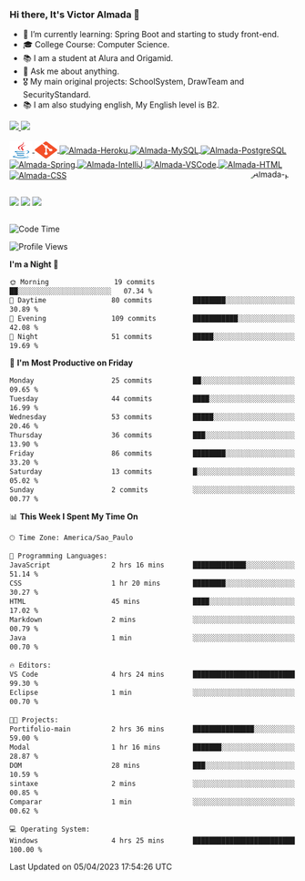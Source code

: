 ### Hi there, It's Victor Almada 👋


- 🌱 I’m currently learning: Spring Boot and starting to study front-end.
- 🎓 College Course: Computer Science.
- 📚  I am a student at Alura and Origamid.
- 💬 Ask me about anything.
- 🎖 My main original projects: SchoolSystem, DrawTeam and SecurityStandard.
- 📚 I am also studying english, My English level is B2.
 
<div>
<a href="https://github.com/Almadavic">
<img height="180em" src="https://github-readme-stats.vercel.app/api?username=Almadavic&showw_icons=true&theme=dark&include_all_commits=true&count_private=true">
<img height="180em" src="https://github-readme-stats.vercel.app/api/top-langs/?username=Almadavic&layout=compact&langs_count=16&theme=dracula">
</div>

<div style="display: inline_block"><br>
  <img align="center" alt="Almada-Java" height="30" width="40" src="https://raw.githubusercontent.com/devicons/devicon/master/icons/java/java-original.svg">
  <img align="center" alt="Almada-Git" height="30" width="40" src="https://raw.githubusercontent.com/devicons/devicon/master/icons/git/git-original.svg">
  <img align="center" alt="Almada-Heroku" height="30" width="40" src="https://cdn.jsdelivr.net/gh/devicons/devicon/icons/heroku/heroku-plain-wordmark.svg" />             
  <img align="center" alt="Almada-MySQL" height="30" width="40" src="https://cdn.jsdelivr.net/gh/devicons/devicon/icons/mysql/mysql-original-wordmark.svg" />
  <img align="center" alt="Almada-PostgreSQL" height="30" width="40" src="https://cdn.jsdelivr.net/gh/devicons/devicon/icons/postgresql/postgresql-plain-wordmark.svg" />
  <img align="center" alt="Almada-Spring" height="30" width="40" src="https://cdn.jsdelivr.net/gh/devicons/devicon/icons/spring/spring-original-wordmark.svg" />
   <img align="center" alt="Almada-IntelliJ" height="30" width="40" src="https://cdn.jsdelivr.net/gh/devicons/devicon/icons/intellij/intellij-original.svg" />
   <img align="center" alt="Almada-VSCode" height="30" width="40" src="https://cdn.jsdelivr.net/gh/devicons/devicon/icons/vscode/vscode-original.svg" />
   <img align="center" alt="Almada-HTML" height="30" width="40" src="https://cdn.jsdelivr.net/gh/devicons/devicon/icons/html5/html5-original.svg" />
   <img align="center" alt="Almada-CSS" height="30" width="40" src="https://cdn.jsdelivr.net/gh/devicons/devicon/icons/css3/css3-original.svg" />
  <img align="right" alt="Almada-pic" height="150" style="border-radius:50px;" src="https://user-images.githubusercontent.com/85299065/185514627-94fcf387-edc6-4c24-88f1-b4873ccd49e9.png">
</div>
  
  ##
 
<div> 
  <a href="https://www.youtube.com/channel/UCUrcUNA90M_ZqLEcQxd3UNA" target="_blank"><img src="https://img.shields.io/badge/YouTube-FF0000?style=for-the-badge&logo=youtube&logoColor=white" target="_blank"></a>
 <a href = "mailto:almadavic@live.com"><img src="https://img.shields.io/badge/-Gmail-%23333?style=for-the-badge&logo=gmail&logoColor=white" target="_blank"></a>
  <a href="https://www.linkedin.com/in/victoralmada/" target="_blank"><img src="https://img.shields.io/badge/-LinkedIn-%230077B5?style=for-the-badge&logo=linkedin&logoColor=white" target="_blank"></a> 
</div>

##

<!--START_SECTION:waka-->
![Code Time](http://img.shields.io/badge/Code%20Time-291%20hrs%2050%20mins-blue)

![Profile Views](http://img.shields.io/badge/Profile%20Views-10-blue)

**I'm a Night 🦉** 

```text
🌞 Morning                19 commits          ██░░░░░░░░░░░░░░░░░░░░░░░   07.34 % 
🌆 Daytime                80 commits          ████████░░░░░░░░░░░░░░░░░   30.89 % 
🌃 Evening                109 commits         ███████████░░░░░░░░░░░░░░   42.08 % 
🌙 Night                  51 commits          █████░░░░░░░░░░░░░░░░░░░░   19.69 % 
```
📅 **I'm Most Productive on Friday** 

```text
Monday                   25 commits          ██░░░░░░░░░░░░░░░░░░░░░░░   09.65 % 
Tuesday                  44 commits          ████░░░░░░░░░░░░░░░░░░░░░   16.99 % 
Wednesday                53 commits          █████░░░░░░░░░░░░░░░░░░░░   20.46 % 
Thursday                 36 commits          ███░░░░░░░░░░░░░░░░░░░░░░   13.90 % 
Friday                   86 commits          ████████░░░░░░░░░░░░░░░░░   33.20 % 
Saturday                 13 commits          █░░░░░░░░░░░░░░░░░░░░░░░░   05.02 % 
Sunday                   2 commits           ░░░░░░░░░░░░░░░░░░░░░░░░░   00.77 % 
```


📊 **This Week I Spent My Time On** 

```text
🕑︎ Time Zone: America/Sao_Paulo

💬 Programming Languages: 
JavaScript               2 hrs 16 mins       █████████████░░░░░░░░░░░░   51.14 % 
CSS                      1 hr 20 mins        ████████░░░░░░░░░░░░░░░░░   30.27 % 
HTML                     45 mins             ████░░░░░░░░░░░░░░░░░░░░░   17.02 % 
Markdown                 2 mins              ░░░░░░░░░░░░░░░░░░░░░░░░░   00.79 % 
Java                     1 min               ░░░░░░░░░░░░░░░░░░░░░░░░░   00.70 % 

🔥 Editors: 
VS Code                  4 hrs 24 mins       █████████████████████████   99.30 % 
Eclipse                  1 min               ░░░░░░░░░░░░░░░░░░░░░░░░░   00.70 % 

🐱‍💻 Projects: 
Portifolio-main          2 hrs 36 mins       ███████████████░░░░░░░░░░   59.00 % 
Modal                    1 hr 16 mins        ███████░░░░░░░░░░░░░░░░░░   28.87 % 
DOM                      28 mins             ███░░░░░░░░░░░░░░░░░░░░░░   10.59 % 
sintaxe                  2 mins              ░░░░░░░░░░░░░░░░░░░░░░░░░   00.85 % 
Comparar                 1 min               ░░░░░░░░░░░░░░░░░░░░░░░░░   00.62 % 

💻 Operating System: 
Windows                  4 hrs 25 mins       █████████████████████████   100.00 % 
```


 Last Updated on 05/04/2023 17:54:26 UTC
<!--END_SECTION:waka-->

